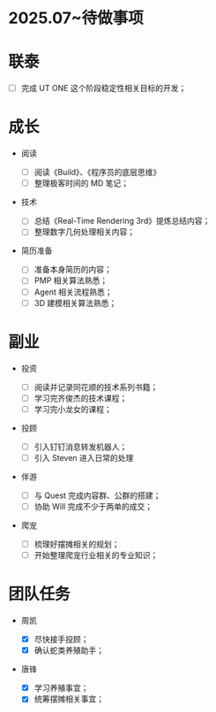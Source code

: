 # 2025.07~待做事项

# 联泰

- [ ] 完成 UT ONE 这个阶段稳定性相关目标的开发；

# 成长

- 阅读

  - [ ] 阅读《Build》、《程序员的底层思维》
  - [ ] 整理极客时间的 MD 笔记；

- 技术

  - [ ] 总结《Real-Time Rendering 3rd》提炼总结内容；
  - [ ] 整理数字几何处理相关内容；

- 简历准备

  - [ ] 准备本身简历的内容；
  - [ ] PMP 相关算法熟悉；
  - [ ] Agent 相关流程熟悉；
  - [ ] 3D 建模相关算法熟悉；

# 副业

- 投资

  - [ ] 阅读并记录同花顺的技术系列书籍；
  - [ ] 学习完齐俊杰的技术课程；
  - [ ] 学习完小龙女的课程；

- 投顾

  - [ ] 引入钉钉消息转发机器人；
  - [ ] 引入 Steven 进入日常的处理

- 伴游

  - [ ] 与 Quest 完成内容群、公群的搭建；
  - [ ] 协助 Will 完成不少于两单的成交；

- 爬宠

  - [ ] 梳理好摆摊相关的规划；
  - [ ] 开始整理爬宠行业相关的专业知识；

# 团队任务

- 周凯

  - [x] 尽快接手投顾；
  - [x] 确认蛇类养殖助手；

- 唐锋

  - [x] 学习养殖事宜；
  - [x] 统筹摆摊相关事宜；
